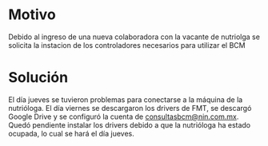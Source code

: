 # Motivo
Debido al ingreso de una nueva colaboradora con la vacante de nutriolga se solicita la instacion de los controladores necesarios para utilizar el BCM
# Solución

El día jueves se tuvieron problemas para conectarse a la máquina de la nutrióloga. El día viernes se descargaron los drivers de FMT, se descargó Google Drive y se configuró la cuenta de consultasbcm@nin.com.mx. Quedó pendiente instalar los drivers debido a que la nutrióloga ha estado ocupada, lo cual se hará el día jueves.
